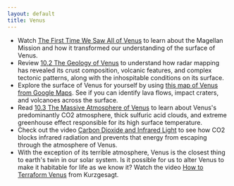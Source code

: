 ```yaml
---
layout: default
title: Venus
---
```


- Watch [The First Time We Saw All of Venus](https://youtu.be/kSPXrzxwtCE?si=9gff9PMwNxPSESLG) to learn about the Magellan Mission and how it transformed our understanding of the surface of Venus.
- Review [10.2 The Geology of Venus](https://openstax.org/books/astronomy-2e/pages/10-2-the-geology-of-venus) to understand how radar mapping has revealed its crust composition, volcanic features, and complex tectonic patterns, along with the inhospitable conditions on its surface.
- Explore the surface of Venus for yourself by using [this map of Venus from Google Maps](https://www.google.com/maps/space/venus/). See if you can identify lava flows, impact craters, and volcanoes across the surface.
- Read [10.3 The Massive Atmosphere of Venus](https://openstax.org/books/astronomy-2e/pages/10-3-the-massive-atmosphere-of-venus) to learn about Venus's predominantly CO2 atmosphere, thick sulfuric acid clouds, and extreme greenhouse effect responsible for its high surface temperature.
- Check out the video [Carbon Dioxide and Infrared Light](https://youtu.be/y4KoFN5Jl6U) to see how CO2 blocks infrared radiation and prevents that energy from escaping through the atmosphere of Venus.
- With the exception of its terrible atmosphere, Venus is the closest thing to earth's twin in our solar system. Is it possible for us to alter Venus to make it habitable for life as we know it? Watch the video [How to Terraform Venus](https://youtu.be/G-WO-z-QuWI?si=L6kEcGBX0hdDfhyd) from Kurzgesagt. 
